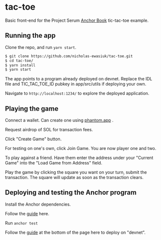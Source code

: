 # tac-toe
Basic front-end for the Project Serum <a href="https://book.anchor-lang.com/">Anchor Book</a> tic-tac-toe example. 

## Running the app

Clone the repo, and run `yarn start`.

```bash
$ git clone https://github.com/nicholas-ewasiuk/tac-toe.git
$ cd tac-toe/
$ yarn install
$ yarn start
```

The app points to a program already deployed on devnet. Replace the IDL file and TIC_TAC_TOE_ID pubkey in app/src/utils if deploying your own.

Navigate to `http://localhost:1234/` to explore the deployed application.

## Playing the game

Connect a wallet. Can create one using <a href=https://phantom.app>phantom.app</a> .

Request airdrop of SOL for transaction fees.

Click "Create Game" button. 

For testing on one's own, click Join Game. You are now player one and two.

To play against a friend. Have them enter the address under your "Current Game" into the "Load Game from Address" field.

Play the game by clicking the square you want on your turn, submit the transaction. The square will update as soon as the transaction clears.

## Deploying and testing the Anchor program

Install the Anchor dependencies.

Follow the <a href="https://project-serum.github.io/anchor/getting-started/installation.html#install-rust">guide</a> here.

Run `anchor test`

Follow the <a href="https://book.anchor-lang.com/chapter_3/milestone_project_tic-tac-toe.html">guide</a> at the bottom of the page here to deploy on "devnet".

